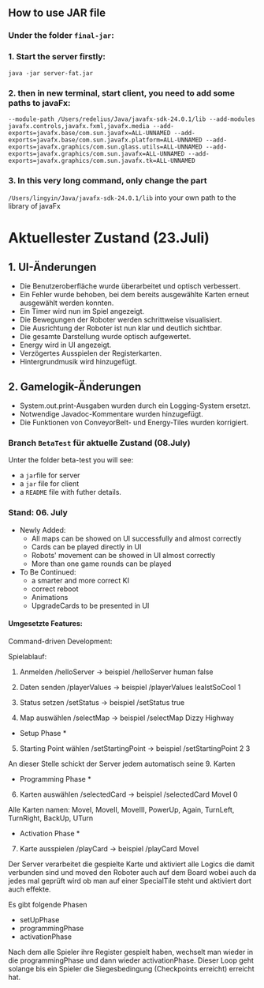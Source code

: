 ## How to use JAR file

### Under the folder `final-jar`:

### 1. Start the server firstly:

``` java -jar server-fat.jar ``` 

### 2. then in new terminal, start client, you need to add some paths to javaFx:
```--module-path /Users/redelius/Java/javafx-sdk-24.0.1/lib --add-modules javafx.controls,javafx.fxml,javafx.media --add-exports=javafx.base/com.sun.javafx=ALL-UNNAMED --add-exports=javafx.base/com.sun.javafx.platform=ALL-UNNAMED --add-exports=javafx.graphics/com.sun.glass.utils=ALL-UNNAMED --add-exports=javafx.graphics/com.sun.javafx=ALL-UNNAMED --add-exports=javafx.graphics/com.sun.javafx.tk=ALL-UNNAMED```

### 3. In this very long command, only change the part

```/Users/lingyin/Java/javafx-sdk-24.0.1/lib``` into your own path to the library of javaFx

# Aktuellester Zustand (23.Juli)

## 1. UI-Änderungen

- Die Benutzeroberfläche wurde überarbeitet und optisch verbessert.
- Ein Fehler wurde behoben, bei dem bereits ausgewählte Karten erneut ausgewählt werden konnten.
- Ein Timer wird nun im Spiel angezeigt.
- Die Bewegungen der Roboter werden schrittweise visualisiert.
- Die Ausrichtung der Roboter ist nun klar und deutlich sichtbar.
- Die gesamte Darstellung wurde optisch aufgewertet.
- Energy wird in UI angezeigt.
- Verzögertes Ausspielen der Registerkarten.
- Hintergrundmusik wird hinzugefügt.

## 2. Gamelogik-Änderungen
- System.out.print-Ausgaben wurden durch ein Logging-System ersetzt.
- Notwendige Javadoc-Kommentare wurden hinzugefügt.
- Die Funktionen von ConveyorBelt- und Energy-Tiles wurden korrigiert.

### Branch ```BetaTest``` für aktuelle Zustand (08.July)
Unter the folder beta-test you will see:
- a ```jar```file for server
- a ```jar``` file for client
- a ```README``` file with futher details.

### Stand: 06. July
- Newly Added:
    - All maps can be showed on UI successfully and almost correctly
    - Cards can be played directly in UI
    - Robots' movement can be showed in UI almost correctly
    - More than one game rounds can be played
- To Be Continued:
    - a smarter and more correct KI
    - correct reboot
    - Animations
    - UpgradeCards to be presented in UI

#### Umgesetzte Features:

Command-driven Development:

Spielablauf:

1. Anmelden
   /helloServer <groupName> <isAi>             -> beispiel     /helloServer human false

2. Daten senden
   /playerValues <playerName> <robot>          -> beispiel     /playerValues leaIstSoCool 1

3. Status setzen
   /setStatus <ifReady>                        -> beispiel     /setStatus true

4. Map auswählen
   /selectMap <mapName>                        -> beispiel     /selectMap Dizzy Highway

* Setup Phase *

5. Starting Point wählen
   /setStartingPoint <x> <y>                   -> beispiel     /setStartingPoint 2 3

An dieser Stelle schickt der Server jedem automatisch seine 9. Karten

* Programming Phase *

6. Karten auswählen
   /selectedCard <cardName> <registerIndex>    -> beispiel     /selectedCard MoveI 0

Alle Karten namen:  MoveI, MoveII, MoveIII, PowerUp, Again, TurnLeft, TurnRight, BackUp, UTurn

* Activation Phase *

7. Karte ausspielen
   /playCard <cardName>                        -> beispiel     /playCard MoveI


Der Server verarbeitet die gespielte Karte und aktiviert alle Logics die damit verbunden sind und moved den Roboter auch auf dem
Board wobei auch da jedes mal geprüft wird ob man auf einer SpecialTile steht und aktiviert dort auch effekte.

Es gibt folgende Phasen
- setUpPhase
- programmingPhase
- activationPhase

Nach dem alle Spieler ihre Register gespielt haben, wechselt man wieder in die programmingPhase und dann wieder activationPhase.
Dieser Loop geht solange bis ein Spieler die Siegesbedingung (Checkpoints erreicht) erreicht hat.

